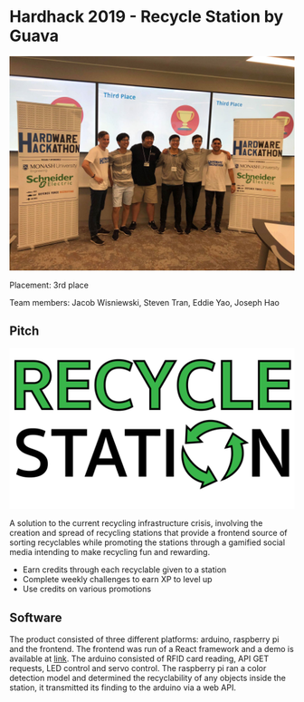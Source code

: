# Hardhack 2019 - Recycle Station by Guava

![Team photo](/resources/teamPhoto.jpg)

Placement: 3rd place

Team members: Jacob Wisniewski, Steven Tran, Eddie Yao, Joseph Hao

## Pitch

![Logo](/resources/RecycleStationv2.png)

A solution to the current recycling infrastructure crisis, involving the creation and spread 
of recycling stations that provide a frontend source of sorting recyclables while promoting 
the stations through a gamified social media intending to make recycling fun and rewarding.

- Earn credits through each recyclable given to a station
- Complete weekly challenges to earn XP to level up
- Use credits on various promotions

## Software

The product consisted of three different platforms: arduino, raspberry pi and the frontend.
The frontend was run of a React framework and a demo is available at [link](https://hardhack-2019.firebaseapp.com).
The arduino consisted of RFID card reading, API GET requests, LED control and servo control. The 
raspberry pi ran a color detection model and determined the recyclability of any objects inside the 
station, it transmitted its finding to the arduino via a web API.
